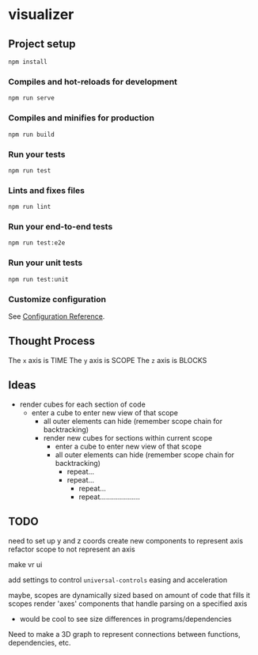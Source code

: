 # visualizer

## Project setup
```
npm install
```

### Compiles and hot-reloads for development
```
npm run serve
```

### Compiles and minifies for production
```
npm run build
```

### Run your tests
```
npm run test
```

### Lints and fixes files
```
npm run lint
```

### Run your end-to-end tests
```
npm run test:e2e
```

### Run your unit tests
```
npm run test:unit
```

### Customize configuration
See [Configuration Reference](https://cli.vuejs.org/config/).


## Thought Process

The `x` axis is TIME
The `y` axis is SCOPE 
The `z` axis is BLOCKS


## Ideas

* render cubes for each section of code
  * enter a cube to enter new view of that scope
    * all outer elements can hide (remember scope chain for backtracking)
    * render new cubes for sections within current scope
      * enter a cube to enter new view of that scope
      * all outer elements can hide (remember scope chain for backtracking)
        * repeat...
        * repeat...
          * repeat...
          * repeat....................
  

## TODO

need to set up y and z coords
create new components to represent axis
refactor scope to not represent an axis

make vr ui

add settings to control `universal-controls` easing and acceleration


maybe, scopes are dynamically sized based on amount of code that fills it
  scopes render 'axes' components that handle parsing on a specified axis
  * would be cool to see size differences in programs/dependencies


Need to make a 3D graph to represent connections between functions, dependencies, etc.